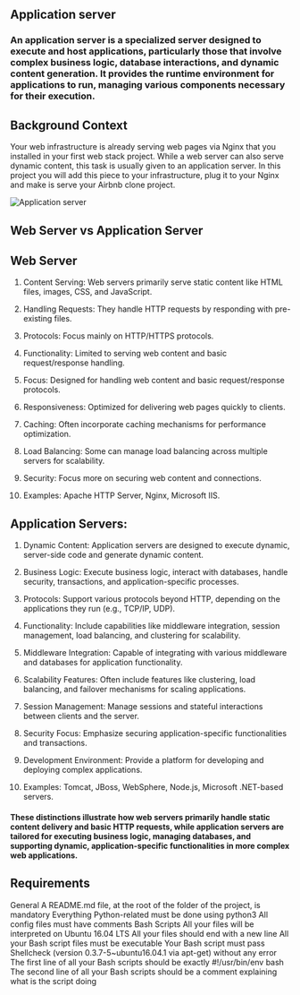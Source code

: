 ## Application server

### An application server is a specialized server designed to execute and host applications, particularly those that involve complex business logic, database interactions, and dynamic content generation. It provides the runtime environment for applications to run, managing various components necessary for their execution.

## Background Context
Your web infrastructure is already serving web pages via Nginx that you installed in your first web stack project. While a web server can also serve dynamic content, this task is usually given to an application server. In this project you will add this piece to your infrastructure, plug it to your Nginx and make is serve your Airbnb clone project.

![Application server](https://www.rentacomputer.com/images/slides/application-server-rental.jpg)

## Web Server vs Application Server
                 
## Web Server

1. Content Serving: Web servers primarily serve static content like HTML files, images, CSS, and JavaScript.

2. Handling Requests: They handle HTTP requests by responding with pre-existing files.

3. Protocols: Focus mainly on HTTP/HTTPS protocols.


4. Functionality: Limited to serving web content and basic request/response handling.

5. Focus: Designed for handling web content and basic request/response protocols.

6. Responsiveness: Optimized for delivering web pages quickly to clients.

7. Caching: Often incorporate caching mechanisms for performance optimization.

8. Load Balancing: Some can manage load balancing across multiple servers for scalability.

9. Security: Focus more on securing web content and connections.

10. Examples: Apache HTTP Server, Nginx, Microsoft IIS.

## Application Servers:

1. Dynamic Content: Application servers are designed to execute dynamic, server-side code and generate dynamic content.

2. Business Logic: Execute business logic, interact with databases, handle security, transactions, and application-specific processes.

3. Protocols: Support various protocols beyond HTTP, depending on the applications they run (e.g., TCP/IP, UDP).

4. Functionality: Include capabilities like middleware integration, session management, load balancing, and clustering for scalability.

5. Middleware Integration: Capable of integrating with various middleware and databases for application functionality.

6. Scalability Features: Often include features like clustering, load balancing, and failover mechanisms for scaling applications.

7. Session Management: Manage sessions and stateful interactions between clients and the server.

8. Security Focus: Emphasize securing application-specific functionalities and transactions.

9. Development Environment: Provide a platform for developing and deploying complex applications.

10. Examples: Tomcat, JBoss, WebSphere, Node.js, Microsoft .NET-based servers.
 

#### These distinctions illustrate how web servers primarily handle static content delivery and basic HTTP requests, while application servers are tailored for executing business logic, managing databases, and supporting dynamic, application-specific functionalities in more complex web applications.

## Requirements
General
A README.md file, at the root of the folder of the project, is mandatory
Everything Python-related must be done using python3
All config files must have comments
Bash Scripts
All your files will be interpreted on Ubuntu 16.04 LTS
All your files should end with a new line
All your Bash script files must be executable
Your Bash script must pass Shellcheck (version 0.3.7-5~ubuntu16.04.1 via apt-get) without any error
The first line of all your Bash scripts should be exactly #!/usr/bin/env bash
The second line of all your Bash scripts should be a comment explaining what is the script doing

